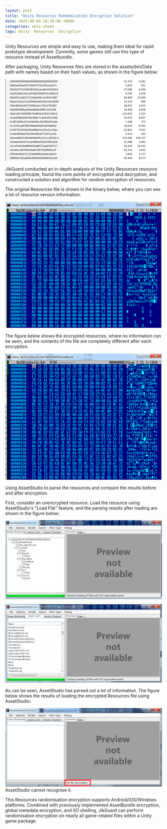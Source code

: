 ```yaml
---
layout: post
title: "Unity Resources Randomization Encryption Solution"
date: 2025-09-04 16:30:00 +0800
categories: anti-cheat
tags: Unity  Resources  Encryption
---
```


Unity Resources are simple and easy to use, making them ideal for rapid prototype development. Currently, some games still use this type of resource instead of Assetbundle.<!-- more -->

After packaging, Unity Resources files are stored in the assets/bin/Data path with names based on their hash values, as shown in the figure below:

![315_21](/assets/res/2025/090501.png)  

JikGuard conducted an in-depth analysis of the Unity Resources resource loading principle, found the core points of encryption and decryption, and constructed a solution and algorithm for random encryption of resources.

The original Resources file is shown in the binary below, where you can see a lot of resource version information:

![315_21](/assets/res/2025/090502.png)  

The figure below shows the encrypted resources, where no information can be seen, and the contents of the file are completely different after each encryption.

![315_21](/assets/res/2025/090503.png)  

Using AssetStudio to parse the resources and compare the results before and after encryption.

First, consider an unencrypted resource. Load the resource using AssetStudio's "Load File" feature, and the parsing results after loading are shown in the figure below:

![315_21](/assets/res/2025/090504.png)  

![315_21](/assets/res/2025/090505.png)  

As can be seen, AssetStudio has parsed out a lot of information. The figure below shows the results of loading the encrypted Resources file using AssetStudio:

![315_21](/assets/res/2025/090506.png)  
AssetStudio cannot recognise it.

This Resources randomisation encryption supports Android/iOS/Windows platforms. Combined with previously implemented AssetBundle encryption, global metadata encryption, and SO shelling, JikGuard can perform randomisation encryption on nearly all game-related files within a Unity game package.